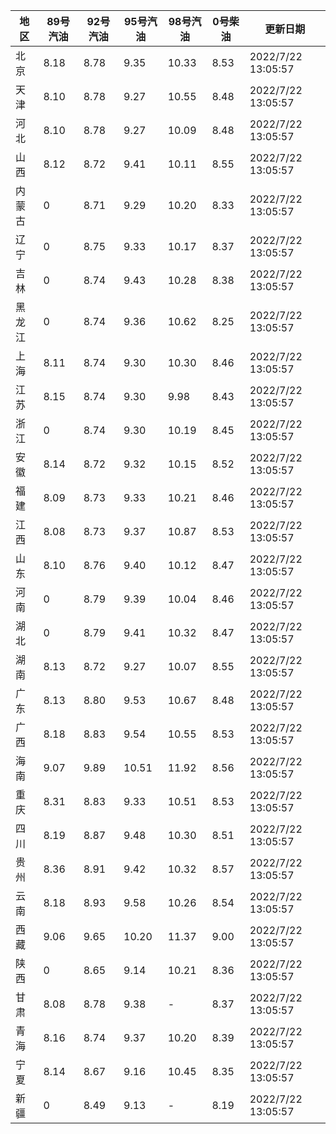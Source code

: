 | 地区 | 89号汽油 | 92号汽油 | 95号汽油 | 98号汽油 | 0号柴油 | 更新日期 |
| --- | --- | --- | --- | --- | --- | --- |
| 北京 | 8.18 | 8.78 | 9.35 | 10.33 | 8.53 | 2022/7/22 13:05:57 |
| 天津 | 8.10 | 8.78 | 9.27 | 10.55 | 8.48 | 2022/7/22 13:05:57 |
| 河北 | 8.10 | 8.78 | 9.27 | 10.09 | 8.48 | 2022/7/22 13:05:57 |
| 山西 | 8.12 | 8.72 | 9.41 | 10.11 | 8.55 | 2022/7/22 13:05:57 |
| 内蒙古 | 0 | 8.71 | 9.29 | 10.20 | 8.33 | 2022/7/22 13:05:57 |
| 辽宁 | 0 | 8.75 | 9.33 | 10.17 | 8.37 | 2022/7/22 13:05:57 |
| 吉林 | 0 | 8.74 | 9.43 | 10.28 | 8.38 | 2022/7/22 13:05:57 |
| 黑龙江 | 0 | 8.74 | 9.36 | 10.62 | 8.25 | 2022/7/22 13:05:57 |
| 上海 | 8.11 | 8.74 | 9.30 | 10.30 | 8.46 | 2022/7/22 13:05:57 |
| 江苏 | 8.15 | 8.74 | 9.30 | 9.98 | 8.43 | 2022/7/22 13:05:57 |
| 浙江 | 0 | 8.74 | 9.30 | 10.19 | 8.45 | 2022/7/22 13:05:57 |
| 安徽 | 8.14 | 8.72 | 9.32 | 10.15 | 8.52 | 2022/7/22 13:05:57 |
| 福建 | 8.09 | 8.73 | 9.33 | 10.21 | 8.46 | 2022/7/22 13:05:57 |
| 江西 | 8.08 | 8.73 | 9.37 | 10.87 | 8.53 | 2022/7/22 13:05:57 |
| 山东 | 8.10 | 8.76 | 9.40 | 10.12 | 8.47 | 2022/7/22 13:05:57 |
| 河南 | 0 | 8.79 | 9.39 | 10.04 | 8.46 | 2022/7/22 13:05:57 |
| 湖北 | 0 | 8.79 | 9.41 | 10.32 | 8.47 | 2022/7/22 13:05:57 |
| 湖南 | 8.13 | 8.72 | 9.27 | 10.07 | 8.55 | 2022/7/22 13:05:57 |
| 广东 | 8.13 | 8.80 | 9.53 | 10.67 | 8.48 | 2022/7/22 13:05:57 |
| 广西 | 8.18 | 8.83 | 9.54 | 10.55 | 8.53 | 2022/7/22 13:05:57 |
| 海南 | 9.07 | 9.89 | 10.51 | 11.92 | 8.56 | 2022/7/22 13:05:57 |
| 重庆 | 8.31 | 8.83 | 9.33 | 10.51 | 8.53 | 2022/7/22 13:05:57 |
| 四川 | 8.19 | 8.87 | 9.48 | 10.30 | 8.51 | 2022/7/22 13:05:57 |
| 贵州 | 8.36 | 8.91 | 9.42 | 10.32 | 8.57 | 2022/7/22 13:05:57 |
| 云南 | 8.18 | 8.93 | 9.58 | 10.26 | 8.54 | 2022/7/22 13:05:57 |
| 西藏 | 9.06 | 9.65 | 10.20 | 11.37 | 9.00 | 2022/7/22 13:05:57 |
| 陕西 | 0 | 8.65 | 9.14 | 10.21 | 8.36 | 2022/7/22 13:05:57 |
| 甘肃 | 8.08 | 8.78 | 9.38 | - | 8.37 | 2022/7/22 13:05:57 |
| 青海 | 8.16 | 8.74 | 9.37 | 10.20 | 8.39 | 2022/7/22 13:05:57 |
| 宁夏 | 8.14 | 8.67 | 9.16 | 10.45 | 8.35 | 2022/7/22 13:05:57 |
| 新疆 | 0 | 8.49 | 9.13 | - | 8.19 | 2022/7/22 13:05:57 |
